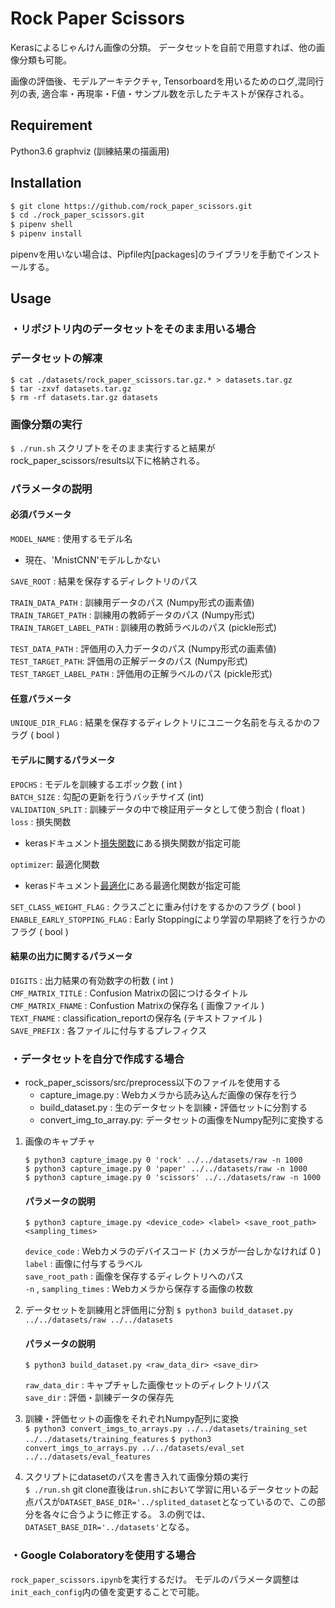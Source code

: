 ﻿# Rock Paper Scissors

Kerasによるじゃんけん画像の分類。
データセットを自前で用意すれば、他の画像分類も可能。

画像の評価後、モデルアーキテクチャ, Tensorboardを用いるためのログ,混同行列の表, 適合率・再現率・F値・サンプル数を示したテキストが保存される。

## Requirement
Python3.6
graphviz (訓練結果の描画用)

## Installation
```bash
$ git clone https://github.com/rock_paper_scissors.git
$ cd ./rock_paper_scissors.git
$ pipenv shell
$ pipenv install
```
pipenvを用いない場合は、Pipfile内[packages]のライブラリを手動でインストールする。

## Usage 
### ・リポジトリ内のデータセットをそのまま用いる場合
### データセットの解凍
    $ cat ./datasets/rock_paper_scissors.tar.gz.* > datasets.tar.gz
    $ tar -zxvf datasets.tar.gz
    $ rm -rf datasets.tar.gz datasets
    
### 画像分類の実行	
```$ ./run.sh```
スクリプトをそのまま実行すると結果がrock_paper_scissors/results以下に格納される。


### パラメータの説明
#### 必須パラメータ
```MODEL_NAME``` : 使用するモデル名
 - 現在、'MnistCNN'モデルしかない
 
```SAVE_ROOT``` : 結果を保存するディレクトリのパス

```TRAIN_DATA_PATH``` : 訓練用データのパス (Numpy形式の画素値)  
```TRAIN_TARGET_PATH``` : 訓練用の教師データのパス (Numpy形式)  
```TRAIN_TARGET_LABEL_PATH``` : 訓練用の教師ラベルのパス (pickle形式)   

```TEST_DATA_PATH``` : 評価用の入力データのパス (Numpy形式の画素値)  
```TEST_TARGET_PATH```: 評価用の正解データのパス (Numpy形式)   
```TEST_TARGET_LABEL_PATH``` : 評価用の正解ラベルのパス (pickle形式)   
#### 任意パラメータ
```UNIQUE_DIR_FLAG``` : 結果を保存するディレクトリにユニーク名前を与えるかのフラグ ( bool )  

#### モデルに関するパラメータ
```EPOCHS``` : モデルを訓練するエポック数 ( int )  
```BATCH_SIZE``` : 勾配の更新を行うバッチサイズ (int)  
```VALIDATION_SPLIT``` :    訓練データの中で検証用データとして使う割合 ( float )  
```loss``` : 損失関数  
- kerasドキュメント[損失関数](https://keras.io/ja/losses/)にある損失関数が指定可能  

```optimizer```: 最適化関数  
- kerasドキュメント[最適化](https://keras.io/ja/optimizers/)にある最適化関数が指定可能  

```SET_CLASS_WEIGHT_FLAG``` : クラスごとに重み付けをするかのフラグ ( bool )  
```ENABLE_EARLY_STOPPING_FLAG``` : Early Stoppingにより学習の早期終了を行うかのフラグ ( bool )  

#### 結果の出力に関するパラメータ
```DIGITS``` : 出力結果の有効数字の桁数 ( int )  
```CMF_MATRIX_TITLE``` : Confusion Matrixの図につけるタイトル  
```CMF_MATRIX_FNAME``` : Confustion Matrixの保存名 ( 画像ファイル )   
```TEXT_FNAME``` : classification_reportの保存名 (テキストファイル )   
```SAVE_PREFIX``` : 各ファイルに付与するプレフィクス

### ・データセットを自分で作成する場合
- rock_paper_scissors/src/preprocess以下のファイルを使用する
	- capture_image.py : Webカメラから読み込んだ画像の保存を行う
	- build_dataset.py : 生のデータセットを訓練・評価セットに分割する
	- convert_img_to_array.py: データセットの画像をNumpy配列に変換する

1. 画像のキャプチャ
	```
	$ python3 capture_image.py 0 'rock' ../../datasets/raw -n 1000
	$ python3 capture_image.py 0 'paper' ../../datasets/raw -n 1000
	$ python3 capture_image.py 0 'scissors' ../../datasets/raw -n 1000
	```
	#### パラメータの説明
	```$ python3 capture_image.py <device_code> <label> <save_root_path> <sampling_times>```
	
	```device_code``` : Webカメラのデバイスコード (カメラが一台しかなければ 0 )  
	```label``` : 画像に付与するラベル  
	```save_root_path``` :  画像を保存するディレクトリへのパス  
	```-n``` , ```sampling_times``` : Webカメラから保存する画像の枚数  
	

2. データセットを訓練用と評価用に分割
	```$ python3 build_dataset.py ../../datasets/raw ../../datasets```
	#### パラメータの説明
	``` $ python3 build_dataset.py <raw_data_dir> <save_dir> ```

	```raw_data_dir``` : キャプチャした画像セットのディレクトリパス  
	```save_dir``` : 評価・訓練データの保存先  

3. 訓練・評価セットの画像をそれぞれNumpy配列に変換  
	```$ python3 convert_imgs_to_arrays.py ../../datasets/training_set ../../datasets/training_features```
	```$ python3 convert_imgs_to_arrays.py ../../datasets/eval_set ../../datasets/eval_features```

4. スクリプトにdatasetのパスを書き入れて画像分類の実行  
```$ ./run.sh```
git clone直後は```run.sh```において学習に用いるデータセットの起点パスが```DATASET_BASE_DIR='../splited_dataset```となっているので、この部分を各々に合うように修正する。
3.の例では、```DATASET_BASE_DIR='../datasets'```となる。

### ・Google Colaboratoryを使用する場合
```rock_paper_scissors.ipynb```を実行するだけ。
モデルのパラメータ調整は```init_each_config```内の値を変更することで可能。
